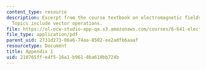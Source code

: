 ```yaml
---
content_type: resource
description: Excerpt from the course textbook on electromagnetic fields and energy.
  Topics include vector operations.
file: https://ol-ocw-studio-app-qa.s3.amazonaws.com/courses/6-641-electromagnetic-fields-forces-and-motion-spring-2005/210765ffe4f516a1b9618ba610bb724b_a1.pdf
file_type: application/pdf
parent_uid: 2731d273-06a6-74aa-8502-ee2adfb6aaaf
resourcetype: Document
title: Appendix 1
uid: 210765ff-e4f5-16a1-b961-8ba610bb724b
---
```

